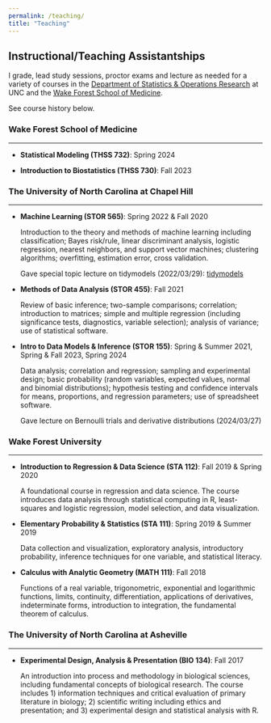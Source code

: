 ```yaml
---
permalink: /teaching/
title: "Teaching"
---
```


## Instructional/Teaching Assistantships

I grade, lead study sessions, proctor exams and lecture as needed for a variety of courses in the [Department of Statistics & Operations Research](https://stor.unc.edu/) at UNC and the [Wake Forest School of Medicine](https://school.wakehealth.edu/departments/biostatistics-and-data-science). 

See course history below.

### Wake Forest School of Medicine

---

- **Statistical Modeling (THSS 732)**: Spring 2024

- **Introduction to Biostatistics (THSS 730)**: Fall 2023

### The University of North Carolina at Chapel Hill

---

- **Machine Learning (STOR 565)**: Spring 2022 & Fall 2020
  
  Introduction to the theory and methods of machine learning including classification; Bayes risk/rule, linear discriminant analysis, logistic regression, nearest neighbors, and support vector machines; clustering algorithms; overfitting, estimation error, cross validation.

  Gave special topic lecture on tidymodels (2022/03/29): [tidymodels](/images/lectures/presentation.html)
    
- **Methods of Data Analysis (STOR 455)**: Fall 2021

  Review of basic inference; two-sample comparisons; correlation; introduction to matrices; simple and multiple regression (including significance tests, diagnostics, variable selection); analysis of variance; use of statistical software.
   
- **Intro to Data Models & Inference (STOR 155)**: Spring & Summer 2021, Spring & Fall 2023, Spring 2024

  Data analysis; correlation and regression; sampling and experimental design; basic probability (random variables, expected values, normal and binomial distributions); hypothesis testing and confidence intervals for means, proportions, and regression parameters; use of spreadsheet software.

  Gave lecture on Bernoulli trials and derivative distributions (2024/03/27)

### Wake Forest University

---

- **Introduction to Regression & Data Science (STA 112)**: Fall 2019 & Spring 2020

  A foundational course in regression and data science. The course introduces data analysis through statistical computing in R, least-squares and logistic regression, model selection, and data visualization.

- **Elementary Probability & Statistics (STA 111)**: Spring 2019 & Summer 2019

  Data collection and visualization, exploratory analysis, introductory probability, inference techniques for one variable, and statistical literacy.

- **Calculus with Analytic Geometry (MATH 111)**: Fall 2018

  Functions of a real variable, trigonometric, exponential and logarithmic functions, limits, continuity, differentiation, applications of derivatives, indeterminate forms, introduction to integration, the fundamental theorem of calculus.

### The University of North Carolina at Asheville

---

- **Experimental Design, Analysis & Presentation (BIO 134)**: Fall 2017


  An introduction into process and methodology in biological sciences, including
fundamental concepts of biological research. The course includes 1) information
techniques and critical evaluation of primary literature in biology; 2) scientific writing
including ethics and presentation; and 3) experimental design and statistical analysis with R.
